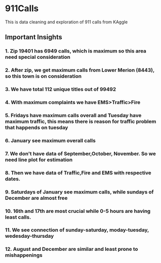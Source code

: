 # 911Calls
This is data cleaning and exploration of 911 calls from KAggle

## Important Insights


### 1. Zip 19401 has 6949 calls, which is maximum so this area need special consideration

### 2. After zip, we get maximum calls from Lower Merion (8443), so this town is on     consideration 

### 3. We have total 112 unique titles out of 99492

### 4. With maximum complaints we have EMS>Traffic>Fire

### 5. Fridays have maximum calls overall and Tuesday have maximum traffic, this means there is reason for traffic problem that happends on tuesday

### 6. January see maximum overall calls

### 7. We don't have data of September,October, November. So we need line plot for estimation

### 8. Then we have data of Traffic,Fire and EMS with respective dates. 

### 9. Saturdays of January see maximum calls, while sundays of December are almost free

### 10. 16th and 17th are most crucial while 0-5 hours are having least calls.

### 11. We see connection of sunday-saturday, moday-tuesday, wedesday-thursday

### 12. August and December are similar and least prone to mishappenings
